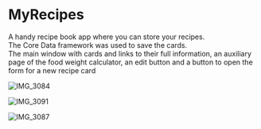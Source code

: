 # MyRecipes

A handy recipe book app where you can store your recipes.  
The Core Data framework was used to save the cards.  
The main window with cards and links to their full information, an auxiliary page of the food weight calculator, an edit button and a button to open the form for a new recipe card


![IMG_3084](https://user-images.githubusercontent.com/122267988/218275458-fbc159c1-1ef6-46b4-a84b-147c1aa0f8d9.jpg)

![IMG_3091](https://user-images.githubusercontent.com/122267988/218275556-933d3c06-0416-4c3a-832f-92e32b72794c.jpg)

![IMG_3087](https://user-images.githubusercontent.com/122267988/218275467-0b1650d8-9d63-4bf1-acf5-cd22fa94df85.jpg)

